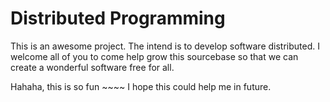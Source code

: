 Distributed Programming
=======================

This is an awesome project. The intend is to develop software distributed. I welcome all of you to come help grow this sourcebase so that we can create a wonderful software free for all.


Hahaha, this is so fun ~~~~ 
I hope this could help me in future.

